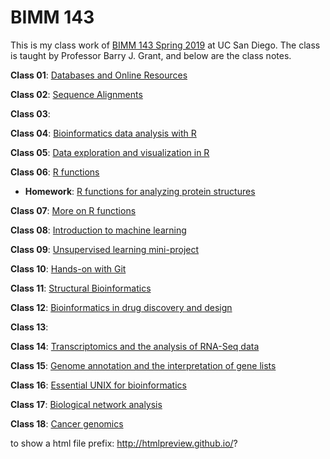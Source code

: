 # BIMM 143

This is my class work of [BIMM 143 Spring 2019](https://bioboot.github.io/bimm143_S19/) at UC San Diego. The class is taught by Professor Barry J. Grant, and below are the class notes.

**Class 01**: 
[Databases and Online Resources](http://htmlpreview.github.io/?https://github.com/yiiif/BIMM143/blob/master/class01/class01.html)

**Class 02**: 
[Sequence Alignments](http://htmlpreview.github.io/?https://github.com/yiiif/BIMM143/blob/master/class02/class02.html)

**Class 03**: 

**Class 04**: 
[Bioinformatics data analysis with R](http://htmlpreview.github.io/?https://github.com/yiiif/BIMM143/blob/master/class04/class04.html)

**Class 05**: 
[Data exploration and visualization in R](http://htmlpreview.github.io/?https://github.com/yiiif/BIMM143/blob/master/class05/class05.html)

**Class 06**: 
[R functions](http://htmlpreview.github.io/?https://github.com/yiiif/BIMM143/blob/master/class06/class06.html)
- **Homework**: [R functions for analyzing protein structures](http://htmlpreview.github.io/?https://github.com/yiiif/BIMM143/blob/master/class06/homework06.html)

**Class 07**: 
[More on R functions](http://htmlpreview.github.io/?https://github.com/yiiif/BIMM143/blob/master/class07/class07.html)

**Class 08**: 
[Introduction to machine learning](http://htmlpreview.github.io/?https://github.com/yiiif/BIMM143/blob/master/class08/class08.html)

**Class 09**: 
[Unsupervised learning mini-project](http://htmlpreview.github.io/?https://github.com/yiiif/BIMM143/blob/master/class09/class09.html)

**Class 10**: 
[Hands-on with Git](http://htmlpreview.github.io/?https://github.com/yiiif/BIMM143/blob/master/class10/class10.html)

**Class 11**: 
[Structural Bioinformatics](https://github.com/yiiif/BIMM143/blob/master/class11/class11.md)

**Class 12**: 
[Bioinformatics in drug discovery and design](https://github.com/yiiif/BIMM143/blob/master/class12/class12.md)

**Class 13**:

**Class 14**: 
[Transcriptomics and the analysis of RNA-Seq data](https://github.com/yiiif/BIMM143/blob/master/class14/class14.md)

**Class 15**: 
[Genome annotation and the interpretation of gene lists](https://github.com/yiiif/BIMM143/blob/master/class15/class15.md)

**Class 16**: 
[Essential UNIX for bioinformatics](https://github.com/yiiif/BIMM143/blob/master/class16/class16.md)

**Class 17**: 
[Biological network analysis](https://github.com/yiiif/BIMM143/blob/master/class17/class17.md)

**Class 18**: 
[Cancer genomics](https://github.com/yiiif/BIMM143/blob/master/class18/class18.md)

to show a html file prefix: http://htmlpreview.github.io/?
